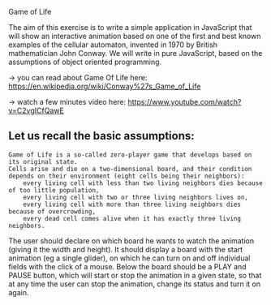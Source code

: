Game of Life

The aim of this exercise is to write a simple application in JavaScript that will show an interactive animation based on one of the first and best known examples of the cellular automaton, invented in 1970 by British mathematician John Conway. We will write in pure JavaScript, based on the assumptions of object oriented programming.

→ you can read about Game Of Life here: https://en.wikipedia.org/wiki/Conway%27s_Game_of_Life

→ watch a few minutes video here: https://www.youtube.com/watch?v=C2vgICfQawE

## Let us recall the basic assumptions:

    Game of Life is a so-called zero-player game that develops based on its original state.
    Cells arise and die on a two-dimensional board, and their condition depends on their environment (eight cells being their neighbors):
        every living cell with less than two living neighbors dies because of too little population,
        every living cell with two or three living neighbors lives on,
        every living cell with more than three living neighbors dies because of overcrowding,
        every dead cell comes alive when it has exactly three living neighbors.

The user should declare on which board he wants to watch the animation (giving it the width and height). It should display a board with the start animation (eg a single glider), on which he can turn on and off individual fields with the click of a mouse. Below the board should be a PLAY and PAUSE button, which will start or stop the animation in a given state, so that at any time the user can stop the animation, change its status and turn it on again.
